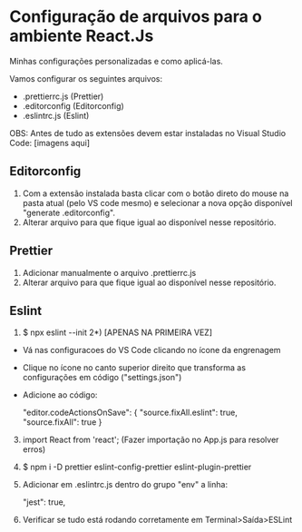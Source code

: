 # Configuração de arquivos para o ambiente React.Js
Minhas configurações personalizadas e como aplicá-las.

Vamos configurar os seguintes arquivos:
- .prettierrc.js (Prettier)
- .editorconfig (Editorconfig)
- .eslintrc.js (Eslint)

OBS: Antes de tudo as extensões devem estar instaladas no Visual Studio Code:
[imagens aqui]

## Editorconfig
1) Com a extensão instalada basta clicar com o botão direto do mouse na pasta atual (pelo VS code mesmo) e selecionar a nova opção disponível "generate .editorconfig". 
2) Alterar arquivo para que fique igual ao disponível nesse repositório.

## Prettier
1) Adicionar manualmente o arquivo .prettierrc.js 
2) Alterar arquivo para que fique igual ao disponível nesse repositório.

## Eslint
1) $ npx eslint --init
2*) [APENAS NA PRIMEIRA VEZ]
  - Vá nas configuracoes do VS Code clicando no ícone da engrenagem 
  - Clique no ícone no canto superior direito que transforma as configurações em código ("settings.json")
  - Adicione ao código:
  
    "editor.codeActionsOnSave": {
        "source.fixAll.eslint": true,
        "source.fixAll": true
    }
3) import React from 'react'; (Fazer importação no App.js para resolver erros)
4) $ npm i -D prettier eslint-config-prettier eslint-plugin-prettier
5) Adicionar em .eslintrc.js dentro do grupo "env" a linha:

    "jest": true,
    
6) Verificar se tudo está rodando corretamente em Terminal>Saída>ESLint
